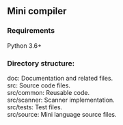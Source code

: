 ## Mini compiler

### Requirements
Python 3.6+

### Directory structure:
doc: Documentation and related files.  
src: Source code files.  
src/common: Reusable code.  
src/scanner: Scanner implementation.  
src/tests: Test files.  
src/source: Mini language source files.  